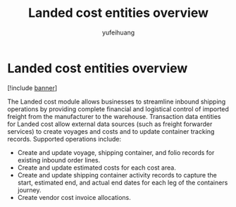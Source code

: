 ﻿---
title: Landed cost entities overview
description: Data entities for Landed cost allow external data sources (such as freight forwarder services) to create voyages and costs and to update container tracking records.
author: yufeihuang
ms.date: 12/16/2021
ms.topic: article
ms.search.form:
audience: Application User
ms.reviewer: kamaybac
ms.search.region: Global
ms.author: yufeihuang
ms.search.validFrom: 2021-12-16
ms.dyn365.ops.version: 10.0.25
---

# Landed cost entities overview

[!include [banner](../includes/banner.md)]

The Landed cost module allows businesses to streamline inbound shipping operations by providing complete financial and logistical control of imported freight from the manufacturer to the warehouse. Transaction data entities for Landed cost allow external data sources (such as freight forwarder services) to create voyages and costs and to update container tracking records. Supported operations include:

- Create and update voyage, shipping container, and folio records for existing inbound order lines.
- Create and update estimated costs for each cost area.
- Create and update shipping container activity records to capture the start, estimated end, and actual end dates for each leg of the containers journey.
- Create vendor cost invoice allocations.
